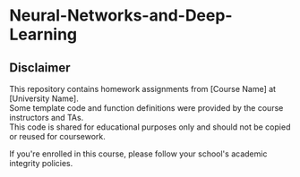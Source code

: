 # Neural-Networks-and-Deep-Learning
## Disclaimer

This repository contains homework assignments from [Course Name] at [University Name].  
Some template code and function definitions were provided by the course instructors and TAs.  
This code is shared for educational purposes only and should not be copied or reused for coursework.

If you're enrolled in this course, please follow your school's academic integrity policies.

